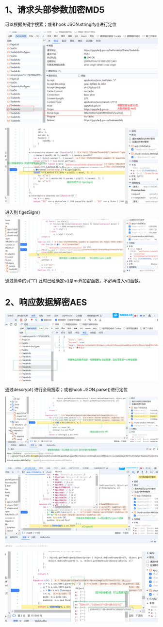 # 1、请求头部参数加密MD5

可以根据关键字搜索；或者hook  JSON.stringify()进行定位

![Snipaste_2024-09-23_21-49-58](images\Snipaste_2024-09-23_21-49-58.png)

![Snipaste_2024-09-23_21-52-33](images\Snipaste_2024-09-23_21-52-33.png)

进入到  f.getSign()

![Snipaste_2024-09-23_21-54-53](images\Snipaste_2024-09-23_21-54-53.png)

通过简单的s("1")   此时已经确定s()是md5加密函数，不必再进入s()函数，

# 2、响应数据解密AES

![Snipaste_2024-09-23_21-56-53](images\Snipaste_2024-09-23_21-56-53.png)

通过descrypt(  进行全局搜索；或者hook JSON.parse()进行定位

![Snipaste_2024-09-23_22-00-12](images\Snipaste_2024-09-23_22-00-12.png)



![Snipaste_2024-09-23_22-02-19](images\Snipaste_2024-09-23_22-02-19.png)

![Snipaste_2024-09-23_22-04-01](images\Snipaste_2024-09-23_22-04-01.png)